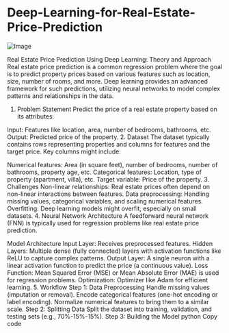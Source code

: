 # Deep-Learning-for-Real-Estate-Price-Prediction

![Image](https://github.com/user-attachments/assets/a29fef63-6298-489b-924b-326922a0e4ce)


Real Estate Price Prediction Using Deep Learning: Theory and Approach
Real estate price prediction is a common regression problem where the goal is to predict property prices based on various features such as location, size, number of rooms, and more. Deep learning provides an advanced framework for such predictions, utilizing neural networks to model complex patterns and relationships in the data.

1. Problem Statement
Predict the price of a real estate property based on its attributes:

Input: Features like location, area, number of bedrooms, bathrooms, etc.
Output: Predicted price of the property.
2. Dataset
The dataset typically contains rows representing properties and columns for features and the target price. Key columns might include:

Numerical features: Area (in square feet), number of bedrooms, number of bathrooms, property age, etc.
Categorical features: Location, type of property (apartment, villa), etc.
Target variable: Price of the property.
3. Challenges
Non-linear relationships: Real estate prices often depend on non-linear interactions between features.
Data preprocessing: Handling missing values, categorical variables, and scaling numerical features.
Overfitting: Deep learning models might overfit, especially on small datasets.
4. Neural Network Architecture
A feedforward neural network (FNN) is typically used for regression problems like real estate price prediction.

Model Architecture
Input Layer:
Receives preprocessed features.
Hidden Layers:
Multiple dense (fully connected) layers with activation functions like ReLU to capture complex patterns.
Output Layer:
A single neuron with a linear activation function to predict the price (a continuous value).
Loss Function:
Mean Squared Error (MSE) or Mean Absolute Error (MAE) is used for regression problems.
Optimization:
Optimizer like Adam for efficient learning.
5. Workflow
Step 1: Data Preprocessing
Handle missing values (imputation or removal).
Encode categorical features (one-hot encoding or label encoding).
Normalize numerical features to bring them to a similar scale.
Step 2: Splitting Data
Split the dataset into training, validation, and testing sets (e.g., 70%-15%-15%).
Step 3: Building the Model
python
Copy code
